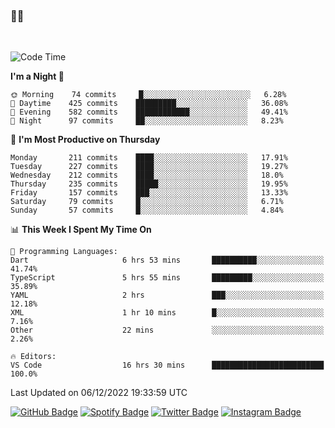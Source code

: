 ### 🤙🍺

<!-- <a href="https://github-readme-stats.vercel.app/api?username=hzak2xx&count_private=true&show_icons=true&theme=dracula">
  <img align="center" src="https://github-readme-stats.vercel.app/api?username=hzak2xx&count_private=true&show_icons=true&theme=dracula" />
</a>
</br> -->
</br>

<!--START_SECTION:waka-->
![Code Time](http://img.shields.io/badge/Code%20Time-2%2C048%20hrs%2016%20mins-blue)

**I'm a Night 🦉** 

```text
🌞 Morning    74 commits     █░░░░░░░░░░░░░░░░░░░░░░░░   6.28% 
🌆 Daytime    425 commits    █████████░░░░░░░░░░░░░░░░   36.08% 
🌃 Evening    582 commits    ████████████░░░░░░░░░░░░░   49.41% 
🌙 Night      97 commits     ██░░░░░░░░░░░░░░░░░░░░░░░   8.23%

```
📅 **I'm Most Productive on Thursday** 

```text
Monday       211 commits    ████░░░░░░░░░░░░░░░░░░░░░   17.91% 
Tuesday      227 commits    ████░░░░░░░░░░░░░░░░░░░░░   19.27% 
Wednesday    212 commits    ████░░░░░░░░░░░░░░░░░░░░░   18.0% 
Thursday     235 commits    █████░░░░░░░░░░░░░░░░░░░░   19.95% 
Friday       157 commits    ███░░░░░░░░░░░░░░░░░░░░░░   13.33% 
Saturday     79 commits     █░░░░░░░░░░░░░░░░░░░░░░░░   6.71% 
Sunday       57 commits     █░░░░░░░░░░░░░░░░░░░░░░░░   4.84%

```


📊 **This Week I Spent My Time On** 

```text
💬 Programming Languages: 
Dart                     6 hrs 53 mins       ██████████░░░░░░░░░░░░░░░   41.74% 
TypeScript               5 hrs 55 mins       █████████░░░░░░░░░░░░░░░░   35.89% 
YAML                     2 hrs               ███░░░░░░░░░░░░░░░░░░░░░░   12.18% 
XML                      1 hr 10 mins        █░░░░░░░░░░░░░░░░░░░░░░░░   7.16% 
Other                    22 mins             ░░░░░░░░░░░░░░░░░░░░░░░░░   2.26%

🔥 Editors: 
VS Code                  16 hrs 30 mins      █████████████████████████   100.0%

```


 Last Updated on 06/12/2022 19:33:59 UTC
<!--END_SECTION:waka-->

[![GitHub Badge](https://img.shields.io/badge/GitHub-100000?style=for-the-badge&logo=github&logoColor=white)](https://github.com/hzak2xx)
[![Spotify Badge](https://img.shields.io/badge/Spotify-1ED760?&style=for-the-badge&logo=spotify&logoColor=white)](https://open.spotify.com/user/uf90s6sbbh75a1mt44clkhkvf)
[![Twitter Badge](https://img.shields.io/badge/Twitter-1DA1F2?style=for-the-badge&logo=twitter&logoColor=white)](https://twitter.com/hzak2xx)
[![Instagram Badge](https://img.shields.io/badge/Instagram-E4405F?style=for-the-badge&logo=instagram&logoColor=white)](https://www.instagram.com/hzak2xx/)
